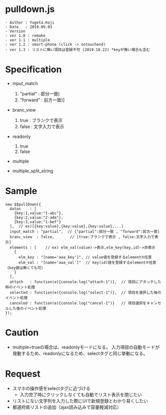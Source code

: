 pulldown.js
==
```
- Author : Yugeta.Koji
- Date   : 2019.09.03
- Version
- ver 1.0 : remake
- ver 1.1 : multiple
- ver 1.2 : smart-phone (click -> ontouchend)
- ver 1.3 : リストに無い項目は登録不可 (2019.10.22) *keyが無い場合も含む
```

# Specification
  - input_match
    1. "partial" : 部分一致)
    2. "forward" : 前方一致)]

  - branc_view
    1. true : ブランクで表示
    2. false : 文字入力で表示

  - readonly
    1. true
    2. false

  - multiple

  - multiple_split_string


# Sample
```
new $$pullDown({
  datas    : [
    {key:1,value:"1-abc"},
    {key:2,value:"2-ade"},
    {key:3,value:"1-bef"}
  ],  // ex)[{key:value},{key:value},{key:value},...]
  input_match : "partial",  // ["partial":部分一致 , "forward":前方一致]
  branc_view  : false,       // [true:ブランクで表示 , false:文字入力で表示]
  elements : [    // ex) elm_val(value)->表示,elm_key(key,id)->非表示
    {
      elm_key : "[name='aaa_key']", // value値を登録するelement※任意
      elm_val : "[name='aaa_val']"  // key(id)値を登録するelement※任意（key値は無くても可） 
    } 
  ],
  attach   : function(e){console.log("attach-1")},  // 項目にアタッチした時のイベント処理
  selected : function(e){console.log("select-1")},  // 項目を選択した後のイベント処理
  canceled : function(e){console.log("cancel-1")}   // 項目選択をキャンセルした後のイベント処理
});
```

# Caution
  - multiple=trueの場合は、readonlyモードになる。
    入力項目の自動モードが発動するため、readonlyになるため、selectタグと同じ挙動になる。
    

# Request
  - スマホの操作感をselectタグに近づける
    * 入力完了時にクリックしなくても自動でリスト表示を閉じたい
  - リストにない文字列を入力した際にUIで新規登録とわかり易くしたい
  - 都道府県リストの追加（ajax読み込みで容量軽減対応）


